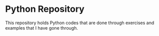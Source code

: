 # Python Repository

This repository holds Python codes that are done through exercises and examples that I have gone through. 
